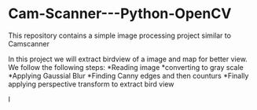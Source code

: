 # Cam-Scanner---Python-OpenCV
This repository contains a simple image processing project similar to Camscanner

In this project we will extract birdview of a image and map for better view.
We follow the following steps:
*Reading image
*converting to gray scale
*Applying Gaussial Blur
*Finding Canny edges and then counturs
*Finally applying perspective transform to extract bird view

I
